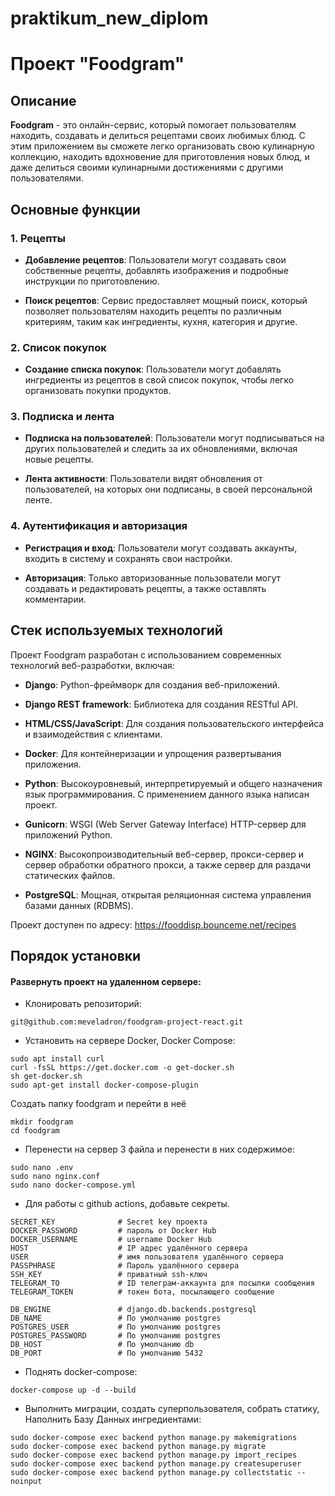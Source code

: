 # praktikum_new_diplom

# Проект "Foodgram"

## Описание

**Foodgram** - это онлайн-сервис, который помогает пользователям находить, создавать и делиться рецептами своих любимых блюд. С этим приложением вы сможете легко организовать свою кулинарную коллекцию, находить вдохновение для приготовления новых блюд, и даже делиться своими кулинарными достижениями с другими пользователями.

## Основные функции

### 1. Рецепты

- **Добавление рецептов**: Пользователи могут создавать свои собственные рецепты, добавлять изображения и подробные инструкции по приготовлению.

- **Поиск рецептов**: Сервис предоставляет мощный поиск, который позволяет пользователям находить рецепты по различным критериям, таким как ингредиенты, кухня, категория и другие.

### 2. Список покупок

- **Создание списка покупок**: Пользователи могут добавлять ингредиенты из рецептов в свой список покупок, чтобы легко организовать покупки продуктов.

### 3. Подписка и лента

- **Подписка на пользователей**: Пользователи могут подписываться на других пользователей и следить за их обновлениями, включая новые рецепты.

- **Лента активности**: Пользователи видят обновления от пользователей, на которых они подписаны, в своей персональной ленте.

### 4. Аутентификация и авторизация

- **Регистрация и вход**: Пользователи могут создавать аккаунты, входить в систему и сохранять свои настройки.

- **Авторизация**: Только авторизованные пользователи могут создавать и редактировать рецепты, а также оставлять комментарии.

## Стек используемых технологий

Проект Foodgram разработан с использованием современных технологий веб-разработки, включая:

- **Django**: Python-фреймворк для создания веб-приложений.

- **Django REST framework**: Библиотека для создания RESTful API.

- **HTML/CSS/JavaScript**: Для создания пользовательского интерфейса и взаимодействия с клиентами.

- **Docker**: Для контейнеризации и упрощения развертывания приложения.

- **Python**: Высокоуровневый, интерпретируемый и общего назначения язык программирования. С применением данного языка написан проект.

- **Gunicorn**: WSGI (Web Server Gateway Interface) HTTP-сервер для приложений Python.

- **NGINX**: Высокопроизводительный веб-сервер, прокси-сервер и сервер обработки обратного прокси, а также сервер для раздачи статических файлов.

- **PostgreSQL**: Мощная, открытая реляционная система управления базами данных (RDBMS).

Проект доступен по адресу: https://fooddisp.bounceme.net/recipes

## Порядок установки

#### Развернуть проект на удаленном сервере:

* Клонировать репозиторий:

```
git@github.com:meveladron/foodgram-project-react.git
```

* Установить на сервере Docker, Docker Compose:

```
sudo apt install curl
curl -fsSL https://get.docker.com -o get-docker.sh
sh get-docker.sh
sudo apt-get install docker-compose-plugin
```

Создать папку foodgram и перейти в неё

```
mkdir foodgram
cd foodgram
```

* Перенести на сервер 3 файла и перенести в них содержимое:

```
sudo nano .env
sudo nano nginx.conf
sudo nano docker-compose.yml
```

* Для работы с github actions, добавьте секреты.

```
SECRET_KEY              # Secret key проекта
DOCKER_PASSWORD         # пароль от Docker Hub
DOCKER_USERNAME         # username Docker Hub
HOST                    # IP адрес удалённого сервера
USER                    # имя пользователя удалённого сервера
PASSPHRASE              # Пароль удалённого сервера
SSH_KEY                 # приватный ssh-ключ
TELEGRAM_TO             # ID телеграм-аккаунта для посылки сообщения
TELEGRAM_TOKEN          # токен бота, посылающего сообщение

DB_ENGINE               # django.db.backends.postgresql
DB_NAME                 # По умолчанию postgres
POSTGRES_USER           # По умолчанию postgres
POSTGRES_PASSWORD       # По умолчанию postgres
DB_HOST                 # По умолчанию db
DB_PORT                 # По умолчанию 5432
```

* Поднять docker-compose:
```
docker-compose up -d --build
```

* Выполнить миграции, создать суперпользователя, собрать статику, Наполнить Базу Данных ингредиентами:

```
sudo docker-compose exec backend python manage.py makemigrations
sudo docker-compose exec backend python manage.py migrate
sudo docker-compose exec backend python manage.py import_recipes
sudo docker-compose exec backend python manage.py createsuperuser
sudo docker-compose exec backend python manage.py collectstatic --noinput
```